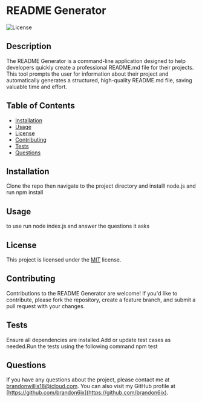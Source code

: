 # README Generator

![License](https://img.shields.io/badge/license-MIT-blue.svg)

## Description
The README Generator is a command-line application designed to help developers quickly create a professional README.md file for their projects. This tool prompts the user for information about their project and automatically generates a structured, high-quality README.md file, saving valuable time and effort.

## Table of Contents
- [Installation](#installation)
- [Usage](#usage)
- [License](#license)
- [Contributing](#contributing)
- [Tests](#tests)
- [Questions](#questions)

## Installation
Clone the repo then navigate to the project directory and installl node.js and run npm install

## Usage
to use run node index.js and answer the questions it asks

## License

This project is licensed under the [MIT](https://opensource.org/licenses/MIT) license.

## Contributing
Contributions to the README Generator are welcome! If you'd like to contribute, please fork the repository, create a feature branch, and submit a pull request with your changes.

## Tests
Ensure all dependencies are installed.Add or update test cases as needed.Run the tests using the following command npm test

## Questions
If you have any questions about the project, please contact me at [brandonwillis18@icloud.com](mailto:brandonwillis18@icloud.com). You can also visit my GitHub profile at [https://github.com/brandon6ix](https://github.com/brandon6ix).
